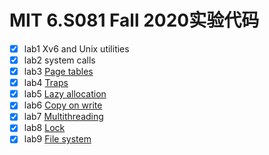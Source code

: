 # MIT 6.S081 Fall 2020实验代码

- [x] lab1 Xv6 and Unix utilities
- [x] lab2 system calls
- [x] lab3 [Page tables](https://wmc1999.top/2021/02/22/6-s081-lab3-page-tables/)
- [x] lab4 [Traps](https://wmc1999.top/2021/02/25/6-s081-lab4-traps)
- [x] lab5 [Lazy allocation](https://wmc1999.top/2021/02/25/6-s081-lab5-lazy/)
- [x] lab6 [Copy on write](https://wmc1999.top/2021/02/27/6-s081-lab6-cow/)
- [x] lab7 [Multithreading](https://wmc1999.top/2021/02/28/6-s081-lab7-thread/)
- [x] lab8 [Lock](https://wmc1999.top/2021/03/01/6-s081-lab8-lock/)
- [x] lab9 [File system](https://wmc1999.top/2021/03/02/6-s081-lab9-fs/)
